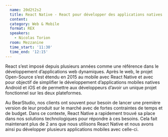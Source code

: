 ```yaml
---
  name: 20d2t2s2
  title: React Native - React pour développer des applications natives Android et iOS
  content:
  category: Web & Mobile
  format: REX
  speakers: 
    - Nicolas Torion
  room: Mezzanine
  time_start: '11:30'
  time_end: '12:15'
---
```

React s’est imposé depuis plusieurs années comme une référence dans le développement d’applications web dynamiques. Après le web, le projet Open-Source s’est étendu en 2015 au mobile avec React Native et avec pour objectif de simplifier le développement d’applications mobiles natives Android et iOS et de permettre aux développeurs d’avoir un unique projet fonctionnel sur les deux plateformes.

Au BearStudio, nos clients ont souvent pour besoin de lancer une première version de leur produit sur le marché avec de fortes contraintes de temps et de budget. Dans ce contexte, React Native a rapidement trouvé sa place dans nos solutions technologiques pour répondre à ces besoins. Cela fait maintenant plus de 2 ans que nous utilisons React Native et nous avons ainsi pu développer plusieurs applications mobiles avec celle-ci.
